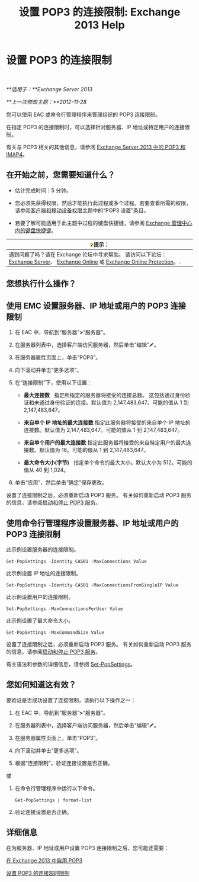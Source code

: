 ﻿---
title: '设置 POP3 的连接限制: Exchange 2013 Help'
TOCTitle: 设置 POP3 的连接限制
ms:assetid: 512d61c2-2a34-4813-92a9-875339d3388b
ms:mtpsurl: https://technet.microsoft.com/zh-cn/library/Aa997988(v=EXCHG.150)
ms:contentKeyID: 50556579
ms.date: 01/11/2018
mtps_version: v=EXCHG.150
ms.translationtype: HT
---

# 设置 POP3 的连接限制

 

_**适用于：**Exchange Server 2013_

_**上一次修改主题：**2012-11-28_

您可以使用 EAC 或命令行管理程序来管理组织的 POP3 连接限制。

在指定 POP3 的连接限制时，可以选择针对服务器、IP 地址或特定用户的连接限制。

有关与 POP3 相关的其他信息，请参阅 [Exchange Server 2013 中的 POP3 和 IMAP4](pop3-and-imap4-in-exchange-server-2013-exchange-2013-help.md)。

## 在开始之前，您需要知道什么？

  - 估计完成时间：5 分钟。

  - 您必须先获得权限，然后才能执行此过程或多个过程。若要查看所需的权限，请参阅[客户端和移动设备权限](clients-and-mobile-devices-permissions-exchange-2013-help.md)主题中的“POP3 设置”条目。

  - 若要了解可能适用于此主题中过程的键盘快捷键，请参阅 [Exchange 管理中心内的键盘快捷键](keyboard-shortcuts-in-the-exchange-admin-center-exchange-online-protection-help.md)。

<table>
<thead>
<tr class="header">
<th><img src="images/Bb124558.tip(EXCHG.150).gif" title="提示" alt="提示" />提示：</th>
</tr>
</thead>
<tbody>
<tr class="odd">
<td>遇到问题了吗？请在 Exchange 论坛中寻求帮助。 请访问以下论坛：<a href="https://go.microsoft.com/fwlink/p/?linkid=60612">Exchange Server</a>、 <a href="https://go.microsoft.com/fwlink/p/?linkid=267542">Exchange Online</a> 或 <a href="https://go.microsoft.com/fwlink/p/?linkid=285351">Exchange Online Protection</a>。.</td>
</tr>
</tbody>
</table>


## 您想执行什么操作？

## 使用 EMC 设置服务器、IP 地址或用户的 POP3 连接限制

1.  在 EAC 中，导航到“服务器”**\>**“服务器”。

2.  在服务器列表中，选择客户端访问服务器，然后单击“编辑”![编辑图标](images/Bb124582.6f53ccb2-1f13-4c02-bea0-30690e6ea71d(EXCHG.150).gif "编辑图标")。

3.  在服务器属性页面上，单击“POP3”。

4.  向下滚动并单击“更多选项”。

5.  在“连接限制”下，使用以下设置：
    
      - **最大连接数**   指定所指定的服务器将接受的连接总数。 这包括通过身份验证和未通过身份验证的连接。默认值为 2,147,483,647。可能的值从 1 到 2,147,483,647。
    
      - **来自单个 IP 地址的最大连接数** 指定此服务器将接受的来自单个 IP 地址的连接数。默认值为 2,147,483,647。可能的值从 1 到 2,147,483,647。
    
      - **来自单个用户的最大连接数** 指定此服务器将接受的来自特定用户的最大连接数。默认值为 16。可能的值从 1 到 2,147,483,647。
    
      - **最大命令大小(字节)**   指定单个命令的最大大小。默认大小为 512。可能的值从 40 到 1,024。

6.  单击“应用”，然后单击“确定”保存更改。

设置了连接限制之后，必须重新启动 POP3 服务。 有关如何重新启动 POP3 服务的信息，请参阅[启动和停止 POP3 服务](start-and-stop-the-pop3-services-exchange-2013-help.md)。

## 使用命令行管理程序设置服务器、IP 地址或用户的 POP3 连接限制

此示例设置服务器的连接限制。

    Set-PopSettings -Identity CAS01 -MaxConnections Value

此示例设置 IP 地址的连接限制。

    Set-PopSettings -Identity CAS01 -MaxConnectionsFromSingleIP Value

此示例设置用户的连接限制。

    Set-PopSettings -MaxConnectionsPerUser Value 

此示例设置了最大命令大小。

    Set-PopSettings -MaxCommandSize Value

设置了连接限制之后，必须重新启动 POP3 服务。 有关如何重新启动 POP3 服务的信息，请参阅[启动和停止 POP3 服务](start-and-stop-the-pop3-services-exchange-2013-help.md)。

有关语法和参数的详细信息，请参阅 [Set-PopSettings](https://technet.microsoft.com/zh-cn/library/aa997154\(v=exchg.150\))。

## 您如何知道这有效？

要验证是否成功设置了连接限制，请执行以下操作之一：

1.  在 EAC 中，导航到“服务器”**\>**“服务器”。

2.  在服务器列表中，选择客户端访问服务器，然后单击“编辑”![编辑图标](images/Bb124582.6f53ccb2-1f13-4c02-bea0-30690e6ea71d(EXCHG.150).gif "编辑图标")。

3.  在服务器属性页面上，单击“POP3”。

4.  向下滚动并单击“更多选项”。

5.  根据“连接限制”，验证连接设置是否正确。

或

1.  在命令行管理程序中运行以下命令。
    
        Get-PopSettings | format-list

2.  验证连接设置是否正确。

## 详细信息

在为服务器、IP 地址或用户设置 POP3 连接限制之后，您可能还需要：

[在 Exchange 2013 中启用 POP3](enable-pop3-in-exchange-2013-exchange-2013-help.md)

[设置 POP3 的连接超时限制](set-connection-time-out-limits-for-pop3-exchange-2013-help.md)

